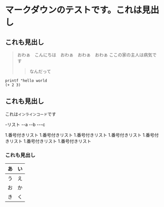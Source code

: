 # マークダウンのテストです。これは見出し

## これも見出し

> おわぁ　こんにちは　おわぁ　おわぁ　おわぁ
> ここの家の主人は病気です
>>なんだって


```
printf "hello world
(+ 2 3)
```
## これも見出し
これは`インラインコード`です

-リスト
--a
--b
---c

1.番号付きリスト
1.番号付きリスト
  1.番号付きリスト
  1.番号付きリスト
  1.番号付きリスト
1.番号付きリスト
1.番号付きリスト

### これも見出し
|あ|い|
---|---
|う|え|
|お|か|
|き|く|
